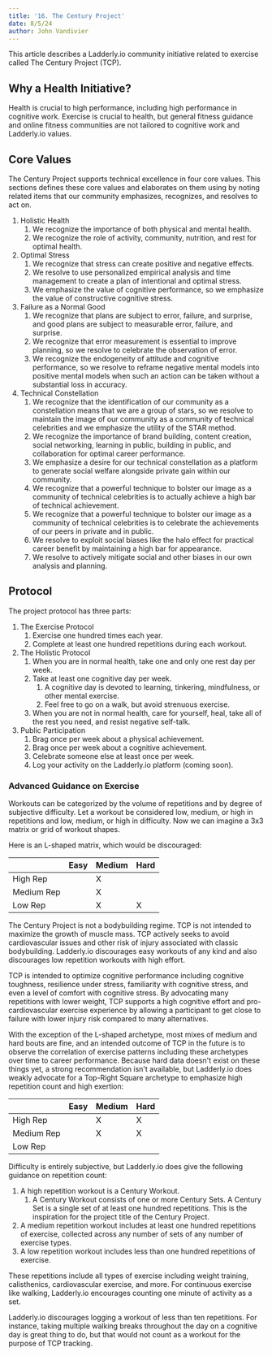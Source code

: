 ```yaml
---
title: '16. The Century Project'
date: 8/5/24
author: John Vandivier
---
```


This article describes a Ladderly.io community initiative related to exercise called The Century Project (TCP).

## Why a Health Initiative?

Health is crucial to high performance, including high performance in cognitive work. Exercise is crucial to health, but general fitness guidance and online fitness communities are not tailored to cognitive work and Ladderly.io values.

## Core Values

The Century Project supports technical excellence in four core values. This sections defines these core values and elaborates on them using by noting related items that our community emphasizes, recognizes, and resolves to act on.

1. Holistic Health
   1. We recognize the importance of both physical and mental health.
   2. We recognize the role of activity, community, nutrition, and rest for optimal health.
2. Optimal Stress
   1. We recognize that stress can create positive and negative effects.
   2. We resolve to use personalized empirical analysis and time management to create a plan of intentional and optimal stress.
   3. We emphasize the value of cognitive performance, so we emphasize the value of constructive cognitive stress.
3. Failure as a Normal Good
   1. We recognize that plans are subject to error, failure, and surprise, and good plans are subject to measurable error, failure, and surprise.
   2. We recognize that error measurement is essential to improve planning, so we resolve to celebrate the observation of error.
   3. We recognize the endogeneity of attitude and cognitive performance, so we resolve to reframe negative mental models into positive mental models when such an action can be taken without a substantial loss in accuracy.
4. Technical Constellation
   1. We recognize that the identification of our community as a constellation means that we are a group of stars, so we resolve to maintain the image of our community as a community of technical celebrities and we emphasize the utility of the STAR method.
   2. We recognize the importance of brand building, content creation, social networking, learning in public, building in public, and collaboration for optimal career performance.
   3. We emphasize a desire for our technical constellation as a platform to generate social welfare alongside private gain within our community.
   4. We recognize that a powerful technique to bolster our image as a community of technical celebrities is to actually achieve a high bar of technical achievement.
   5. We recognize that a powerful technique to bolster our image as a community of technical celebrities is to celebrate the achievements of our peers in private and in public.
   6. We resolve to exploit social biases like the halo effect for practical career benefit by maintaining a high bar for appearance.
   7. We resolve to actively mitigate social and other biases in our own analysis and planning.

## Protocol

The project protocol has three parts:

1. The Exercise Protocol
   1. Exercise one hundred times each year.
   2. Complete at least one hundred repetitions during each workout.
2. The Holistic Protocol
   1. When you are in normal health, take one and only one rest day per week.
   2. Take at least one cognitive day per week.
      1. A cognitive day is devoted to learning, tinkering, mindfulness, or other mental exercise.
      2. Feel free to go on a walk, but avoid strenuous exercise.
   3. When you are not in normal health, care for yourself, heal, take all of the rest you need, and resist negative self-talk.
3. Public Participation
   1. Brag once per week about a physical achievement.
   2. Brag once per week about a cognitive achievement.
   3. Celebrate someone else at least once per week.
   4. Log your activity on the Ladderly.io platform (coming soon).

### Advanced Guidance on Exercise

Workouts can be categorized by the volume of repetitions and by degree of subjective difficulty. Let a workout be considered low, medium, or high in repetitions and low, medium, or high in difficulty. Now we can imagine a 3x3 matrix or grid of workout shapes.

Here is an L-shaped matrix, which would be discouraged:

|            | Easy | Medium | Hard |
| ---------- | ---- | ------ | ---- |
| High Rep   |      | X      |      |
| Medium Rep |      | X      |      |
| Low Rep    |      | X      | X    |

The Century Project is not a bodybuilding regime. TCP is not intended to maximize the growth of muscle mass. TCP actively seeks to avoid cardiovascular issues and other risk of injury associated with classic bodybuilding. Ladderly.io discourages easy workouts of any kind and also discourages low repetition workouts with high effort.

TCP is intended to optimize cognitive performance including cognitive toughness, resilience under stress, familiarity with cognitive stress, and even a level of comfort with cognitive stress. By advocating many repetitions with lower weight, TCP supports a high cognitive effort and pro-cardiovascular exercise experience by allowing a participant to get close to failure with lower injury risk compared to many alternatives.

With the exception of the L-shaped archetype, most mixes of medium and hard bouts are fine, and an intended outcome of TCP in the future is to observe the correlation of exercise patterns including these archetypes over time to career performance. Because hard data doesn't exist on these things yet, a strong recommendation isn't available, but Ladderly.io does weakly advocate for a Top-Right Square archetype to emphasize high repetition count and high exertion:

|            | Easy | Medium | Hard |
| ---------- | ---- | ------ | ---- |
| High Rep   |      | X      | X    |
| Medium Rep |      | X      | X    |
| Low Rep    |      |        |      |

Difficulty is entirely subjective, but Ladderly.io does give the following guidance on repetition count:

1. A high repetition workout is a Century Workout.
   1. A Century Workout consists of one or more Century Sets. A Century Set is a single set of at least one hundred repetitions. This is the inspiration for the project title of the Century Project.
2. A medium repetition workout includes at least one hundred repetitions of exercise, collected across any number of sets of any number of exercise types.
3. A low repetition workout includes less than one hundred repetitions of exercise.

These repetitions include all types of exercise including weight training, calisthenics, cardiovascular exercise, and more. For continuous exercise like walking, Ladderly.io encourages counting one minute of activity as a set.

Ladderly.io discourages logging a workout of less than ten repetitions. For instance, taking multiple walking breaks throughout the day on a cognitive day is great thing to do, but that would not count as a workout for the purpose of TCP tracking.
